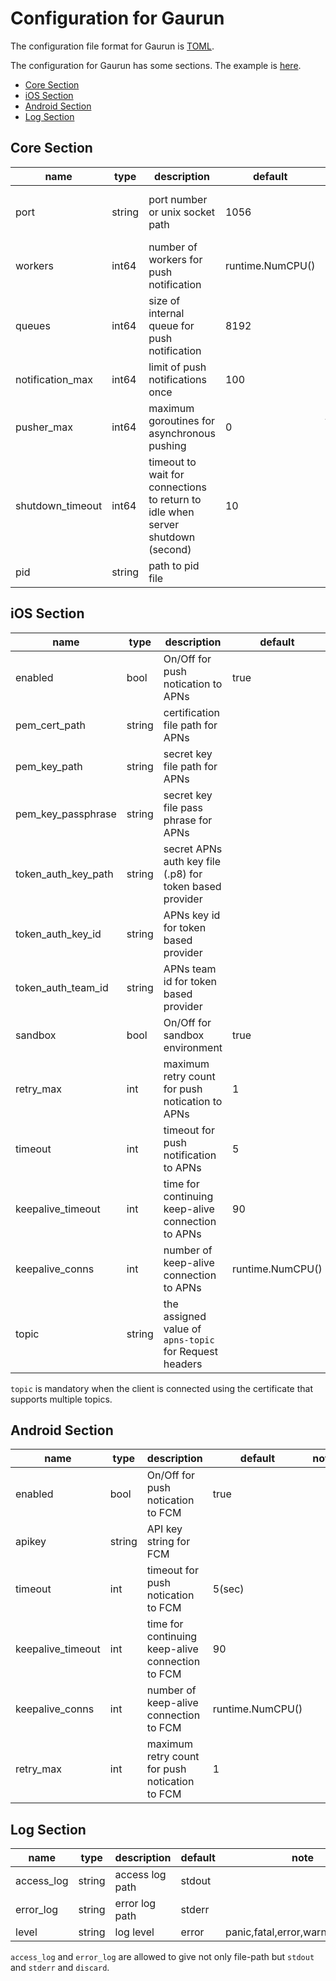 # Configuration for Gaurun

The configuration file format for Gaurun is [TOML](https://github.com/toml-lang/toml).

The configuration for Gaurun has some sections. The example is [here](conf/gaurun.toml).

 * [Core Section](#core-section)
 * [iOS Section](#ios-section)
 * [Android Section](#android-section)
 * [Log Section](#log-section)

## Core Section

| name             | type   | description                                                                     | default          | note                                                                         |
| ---------------- | ------ | ------------------------------------------------------------------------------- | ---------------- | ---------------------------------------------------------------------------- |
| port             | string | port number or unix socket path                                                 | 1056             | e.g.)1056, unix:/tmp/gaurun.sock <br/> `-p` option can overwrite             |
| workers          | int64  | number of workers for push notification                                         | runtime.NumCPU() | `-w` options can overwrite                                                   |
| queues           | int64  | size of internal queue for push notification                                    | 8192             | `-q` options can overwrite                                                   |
| notification_max | int64  | limit of push notifications once                                                | 100              |                                                                              |
| pusher_max       | int64  | maximum goroutines for asynchronous pushing                                     | 0                | If the value is less than or equal to zero, each worker pushes synchronously |
| shutdown_timeout | int64  | timeout to wait for connections to return to idle when server shutdown (second) | 10               |                                                                              |
| pid              | string | path to pid file                                                                |                  |                                                                              |

## iOS Section

| name                | type   | description                                              | default          | note |
| ------------------- | ------ | -------------------------------------------------------- | ---------------- | ---- |
| enabled             | bool   | On/Off for push notication to APNs                       | true             |      |
| pem_cert_path       | string | certification file path for APNs                         |                  |      |
| pem_key_path        | string | secret key file path for APNs                            |                  |      |
| pem_key_passphrase  | string | secret key file pass phrase for APNs                     |                  |      |
| token_auth_key_path | string | secret APNs auth key file (.p8) for token based provider |                  |      |
| token_auth_key_id   | string | APNs key id for token based provider                     |                  |      |
| token_auth_team_id  | string | APNs team id for token based provider                    |                  |      |
| sandbox             | bool   | On/Off for sandbox environment                           | true             |      |
| retry_max           | int    | maximum retry count for push notication to APNs          | 1                |      |
| timeout             | int    | timeout for push notification to APNs                    | 5                |      |
| keepalive_timeout   | int    | time for continuing keep-alive connection to APNs        | 90               |      |
| keepalive_conns     | int    | number of keep-alive connection to APNs                  | runtime.NumCPU() |      |
| topic               | string | the assigned value of `apns-topic` for Request headers   |                  |      |

`topic` is mandatory when the client is connected using the certificate that supports multiple topics.

## Android Section

| name              | type   | description                                      | default          | note |
| ----------------- | ------ | ------------------------------------------------ | ---------------- | ---- |
| enabled           | bool   | On/Off for push notication to FCM                | true             |      |
| apikey            | string | API key string for FCM                           |                  |      |
| timeout           | int    | timeout for push notication to FCM               | 5(sec)           |      |
| keepalive_timeout | int    | time for continuing keep-alive connection to FCM | 90               |      |
| keepalive_conns   | int    | number of keep-alive connection to FCM           | runtime.NumCPU() |      |
| retry_max         | int    | maximum retry count for push notication to FCM   | 1                |      |

## Log Section

| name       | type   | description     | default | note                              |
| ---------- | ------ | --------------- | ------- | --------------------------------- |
| access_log | string | access log path | stdout  |                                   |
| error_log  | string | error log path  | stderr  |                                   |
| level      | string | log level       | error   | panic,fatal,error,warn,info,debug |

`access_log` and `error_log` are allowed to give not only file-path but `stdout` and `stderr` and `discard`.

